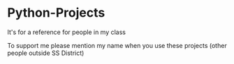 # Python-Projects

It's for a reference for people in my class

To support me please mention my name when you use these projects (other people outside SS District)
